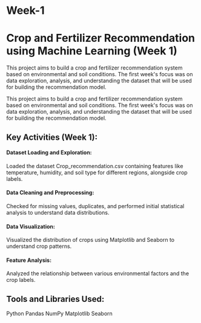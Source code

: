 # Week-1
# Crop and Fertilizer Recommendation using Machine Learning (Week 1)
This project aims to build a crop and fertilizer recommendation system based on environmental and soil conditions. The first week's focus was on data exploration, analysis, and understanding the dataset that will be used for building the recommendation model.

This project aims to build a crop and fertilizer recommendation system based on environmental and soil conditions. The first week's focus was on data exploration, analysis, and understanding the dataset that will be used for building the recommendation model.

## Key Activities (Week 1):

#### Dataset Loading and Exploration: 
Loaded the dataset Crop_recommendation.csv containing features like temperature, humidity, and soil type for different regions, alongside crop labels.

#### Data Cleaning and Preprocessing: 
Checked for missing values, duplicates, and performed initial statistical analysis to understand data distributions.
#### Data Visualization:
Visualized the distribution of crops using Matplotlib and Seaborn to understand crop patterns.
#### Feature Analysis: 
Analyzed the relationship between various environmental factors and the crop labels.
## Tools and Libraries Used:
Python
Pandas
NumPy
Matplotlib
Seaborn
